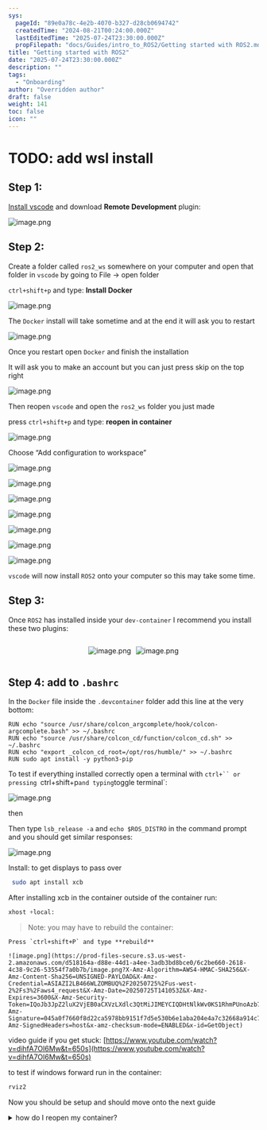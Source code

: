 ```yaml
---
sys:
  pageId: "89e0a78c-4e2b-4070-b327-d28cb0694742"
  createdTime: "2024-08-21T00:24:00.000Z"
  lastEditedTime: "2025-07-24T23:30:00.000Z"
  propFilepath: "docs/Guides/intro_to_ROS2/Getting started with ROS2.md"
title: "Getting started with ROS2"
date: "2025-07-24T23:30:00.000Z"
description: ""
tags:
  - "Onboarding"
author: "Overridden author"
draft: false
weight: 141
toc: false
icon: ""
---
```


# TODO: add wsl install

## Step 1:

[Install vscode](https://code.visualstudio.com/download) and download **Remote Development** plugin:

![image.png](https://prod-files-secure.s3.us-west-2.amazonaws.com/d518164a-d88e-44d1-a4ee-3adb3bd8bce0/efb52993-1881-4a40-b95e-6f020334f022/image.png?X-Amz-Algorithm=AWS4-HMAC-SHA256&X-Amz-Content-Sha256=UNSIGNED-PAYLOAD&X-Amz-Credential=ASIAZI2LB466SKR3TEEP%2F20250725%2Fus-west-2%2Fs3%2Faws4_request&X-Amz-Date=20250725T141046Z&X-Amz-Expires=3600&X-Amz-Security-Token=IQoJb3JpZ2luX2VjEB0aCXVzLXdlc3QtMiJHMEUCIQDn6%2FBEcE7Xu3uqGqXGkMoR2Yoi2O3FUrdb2hi2sQWdRQIgcOjlIYkNE2Ybs7LYElL3YFS6tb9fiH4canoJ31EBv%2Fkq%2FwMIRhAAGgw2Mzc0MjMxODM4MDUiDOY5PSZCfQF9D5UCwircA0Xft5vX0w8pWGheTxewUwL2LSof86rlE%2Fh4df6nY84j%2BzwkawdJSQcNkT%2BxNB1KVmkJYOcN6gxtxWC2h6ykDrSqzcrogOLevRBJpKU%2B0sTr6FzWhjTE78U9yLa4sUAMIrUI4mpUaqM%2FL77R6ise8h7KwDiKTkSLVV7ZOBF2UQyGM13ArRL3s6V6%2BjLrHU1TzEOx45L2HUn1G1m1sr4v4PqTrhWWjb7U2%2Fn30N17NmXFkrw9QoF0Zvo26bsSnX7iaFp5pYaN%2B6UeQbwfyA%2BoAW392MuEwZy9o1ID2rWPIGJpcnVDDMcGJHhRFYRRvlebffZG%2FbCRdwSsOlnolLC95AelexNto8kT54dlMKlRRUGCZKlY0YUUdjJ6GtsD5v36MmGeKnrDPr1uaIUJXWvyr36mbdZQUo2%2FlwsujHEtnh18OCie0w1SWYg%2BnfLDNz4mwd4NvuXP%2F%2BJ45WSW4itwAEDElSCngxsbnEulr8PH5YWK7d2MmWfIQxm%2F9jMQQcRlxNnXoPCXwtTfIBZv1QI3CfyYjFZTLh349jmFwJC%2Bi5yrhDxSmKplwmZPFGRXhsaVACXrVxe3wVru9cv1RhQ17SKt70l048grfzOOvBh%2FGUawHXmp575knKEiJ4zvMOiGjsQGOqUBNx0RluAdGpaOglVwUV2JSMahQrZSONrYyVJQkED1yk7Cy8WuAHVguI%2FXxxl6J9I6SoDxJIsDdktNCFdYaYXDObQCQLEwym5apLbIns%2Fg1xFVw0%2Bxm%2BCdSRFwdYajwg%2BuwwFIVA6fUSHf1J3gwsN6wGP9iijbwB2Z3IinqgOczVJ05jWoeBEpC2GoxbyHcrranZk%2ByeGAOiZf25jQ2kpbIip8R4py&X-Amz-Signature=cbb4464ddd787f5cf7ffb0f2bdb5ef26d14726f4ac0e272b29bde03b28576efe&X-Amz-SignedHeaders=host&x-amz-checksum-mode=ENABLED&x-id=GetObject)

## Step 2:

Create a folder called `ros2_ws` somewhere on your computer and open that folder in `vscode` by going to File → open folder 

`ctrl+shift+p` and type: **Install Docker**

![image.png](https://prod-files-secure.s3.us-west-2.amazonaws.com/d518164a-d88e-44d1-a4ee-3adb3bd8bce0/2269dc0e-1cd5-47ff-bceb-c04ad9b2eab0/image.png?X-Amz-Algorithm=AWS4-HMAC-SHA256&X-Amz-Content-Sha256=UNSIGNED-PAYLOAD&X-Amz-Credential=ASIAZI2LB466SKR3TEEP%2F20250725%2Fus-west-2%2Fs3%2Faws4_request&X-Amz-Date=20250725T141046Z&X-Amz-Expires=3600&X-Amz-Security-Token=IQoJb3JpZ2luX2VjEB0aCXVzLXdlc3QtMiJHMEUCIQDn6%2FBEcE7Xu3uqGqXGkMoR2Yoi2O3FUrdb2hi2sQWdRQIgcOjlIYkNE2Ybs7LYElL3YFS6tb9fiH4canoJ31EBv%2Fkq%2FwMIRhAAGgw2Mzc0MjMxODM4MDUiDOY5PSZCfQF9D5UCwircA0Xft5vX0w8pWGheTxewUwL2LSof86rlE%2Fh4df6nY84j%2BzwkawdJSQcNkT%2BxNB1KVmkJYOcN6gxtxWC2h6ykDrSqzcrogOLevRBJpKU%2B0sTr6FzWhjTE78U9yLa4sUAMIrUI4mpUaqM%2FL77R6ise8h7KwDiKTkSLVV7ZOBF2UQyGM13ArRL3s6V6%2BjLrHU1TzEOx45L2HUn1G1m1sr4v4PqTrhWWjb7U2%2Fn30N17NmXFkrw9QoF0Zvo26bsSnX7iaFp5pYaN%2B6UeQbwfyA%2BoAW392MuEwZy9o1ID2rWPIGJpcnVDDMcGJHhRFYRRvlebffZG%2FbCRdwSsOlnolLC95AelexNto8kT54dlMKlRRUGCZKlY0YUUdjJ6GtsD5v36MmGeKnrDPr1uaIUJXWvyr36mbdZQUo2%2FlwsujHEtnh18OCie0w1SWYg%2BnfLDNz4mwd4NvuXP%2F%2BJ45WSW4itwAEDElSCngxsbnEulr8PH5YWK7d2MmWfIQxm%2F9jMQQcRlxNnXoPCXwtTfIBZv1QI3CfyYjFZTLh349jmFwJC%2Bi5yrhDxSmKplwmZPFGRXhsaVACXrVxe3wVru9cv1RhQ17SKt70l048grfzOOvBh%2FGUawHXmp575knKEiJ4zvMOiGjsQGOqUBNx0RluAdGpaOglVwUV2JSMahQrZSONrYyVJQkED1yk7Cy8WuAHVguI%2FXxxl6J9I6SoDxJIsDdktNCFdYaYXDObQCQLEwym5apLbIns%2Fg1xFVw0%2Bxm%2BCdSRFwdYajwg%2BuwwFIVA6fUSHf1J3gwsN6wGP9iijbwB2Z3IinqgOczVJ05jWoeBEpC2GoxbyHcrranZk%2ByeGAOiZf25jQ2kpbIip8R4py&X-Amz-Signature=fbd2e516161ff9e90c806feb353c8c2b9b4a6fe46202b83fb42a47a0c12b2297&X-Amz-SignedHeaders=host&x-amz-checksum-mode=ENABLED&x-id=GetObject)

The `Docker` install will take sometime and at the end it will ask you to restart

![image.png](https://prod-files-secure.s3.us-west-2.amazonaws.com/d518164a-d88e-44d1-a4ee-3adb3bd8bce0/ed233f78-be33-4b1f-b89c-9c346c0e961e/image.png?X-Amz-Algorithm=AWS4-HMAC-SHA256&X-Amz-Content-Sha256=UNSIGNED-PAYLOAD&X-Amz-Credential=ASIAZI2LB466SKR3TEEP%2F20250725%2Fus-west-2%2Fs3%2Faws4_request&X-Amz-Date=20250725T141046Z&X-Amz-Expires=3600&X-Amz-Security-Token=IQoJb3JpZ2luX2VjEB0aCXVzLXdlc3QtMiJHMEUCIQDn6%2FBEcE7Xu3uqGqXGkMoR2Yoi2O3FUrdb2hi2sQWdRQIgcOjlIYkNE2Ybs7LYElL3YFS6tb9fiH4canoJ31EBv%2Fkq%2FwMIRhAAGgw2Mzc0MjMxODM4MDUiDOY5PSZCfQF9D5UCwircA0Xft5vX0w8pWGheTxewUwL2LSof86rlE%2Fh4df6nY84j%2BzwkawdJSQcNkT%2BxNB1KVmkJYOcN6gxtxWC2h6ykDrSqzcrogOLevRBJpKU%2B0sTr6FzWhjTE78U9yLa4sUAMIrUI4mpUaqM%2FL77R6ise8h7KwDiKTkSLVV7ZOBF2UQyGM13ArRL3s6V6%2BjLrHU1TzEOx45L2HUn1G1m1sr4v4PqTrhWWjb7U2%2Fn30N17NmXFkrw9QoF0Zvo26bsSnX7iaFp5pYaN%2B6UeQbwfyA%2BoAW392MuEwZy9o1ID2rWPIGJpcnVDDMcGJHhRFYRRvlebffZG%2FbCRdwSsOlnolLC95AelexNto8kT54dlMKlRRUGCZKlY0YUUdjJ6GtsD5v36MmGeKnrDPr1uaIUJXWvyr36mbdZQUo2%2FlwsujHEtnh18OCie0w1SWYg%2BnfLDNz4mwd4NvuXP%2F%2BJ45WSW4itwAEDElSCngxsbnEulr8PH5YWK7d2MmWfIQxm%2F9jMQQcRlxNnXoPCXwtTfIBZv1QI3CfyYjFZTLh349jmFwJC%2Bi5yrhDxSmKplwmZPFGRXhsaVACXrVxe3wVru9cv1RhQ17SKt70l048grfzOOvBh%2FGUawHXmp575knKEiJ4zvMOiGjsQGOqUBNx0RluAdGpaOglVwUV2JSMahQrZSONrYyVJQkED1yk7Cy8WuAHVguI%2FXxxl6J9I6SoDxJIsDdktNCFdYaYXDObQCQLEwym5apLbIns%2Fg1xFVw0%2Bxm%2BCdSRFwdYajwg%2BuwwFIVA6fUSHf1J3gwsN6wGP9iijbwB2Z3IinqgOczVJ05jWoeBEpC2GoxbyHcrranZk%2ByeGAOiZf25jQ2kpbIip8R4py&X-Amz-Signature=f9c3dc4f66c9ed2e77eb8f5d1e51b9c5e7eb5905f422013db0fcb5a6e197f918&X-Amz-SignedHeaders=host&x-amz-checksum-mode=ENABLED&x-id=GetObject)

Once you restart open `Docker` and finish the installation

It will ask you to make an account but you can just press skip on the top right

![image.png](https://prod-files-secure.s3.us-west-2.amazonaws.com/d518164a-d88e-44d1-a4ee-3adb3bd8bce0/21010ad9-1659-4fd9-9f59-9932a09b2a3d/image.png?X-Amz-Algorithm=AWS4-HMAC-SHA256&X-Amz-Content-Sha256=UNSIGNED-PAYLOAD&X-Amz-Credential=ASIAZI2LB466SKR3TEEP%2F20250725%2Fus-west-2%2Fs3%2Faws4_request&X-Amz-Date=20250725T141046Z&X-Amz-Expires=3600&X-Amz-Security-Token=IQoJb3JpZ2luX2VjEB0aCXVzLXdlc3QtMiJHMEUCIQDn6%2FBEcE7Xu3uqGqXGkMoR2Yoi2O3FUrdb2hi2sQWdRQIgcOjlIYkNE2Ybs7LYElL3YFS6tb9fiH4canoJ31EBv%2Fkq%2FwMIRhAAGgw2Mzc0MjMxODM4MDUiDOY5PSZCfQF9D5UCwircA0Xft5vX0w8pWGheTxewUwL2LSof86rlE%2Fh4df6nY84j%2BzwkawdJSQcNkT%2BxNB1KVmkJYOcN6gxtxWC2h6ykDrSqzcrogOLevRBJpKU%2B0sTr6FzWhjTE78U9yLa4sUAMIrUI4mpUaqM%2FL77R6ise8h7KwDiKTkSLVV7ZOBF2UQyGM13ArRL3s6V6%2BjLrHU1TzEOx45L2HUn1G1m1sr4v4PqTrhWWjb7U2%2Fn30N17NmXFkrw9QoF0Zvo26bsSnX7iaFp5pYaN%2B6UeQbwfyA%2BoAW392MuEwZy9o1ID2rWPIGJpcnVDDMcGJHhRFYRRvlebffZG%2FbCRdwSsOlnolLC95AelexNto8kT54dlMKlRRUGCZKlY0YUUdjJ6GtsD5v36MmGeKnrDPr1uaIUJXWvyr36mbdZQUo2%2FlwsujHEtnh18OCie0w1SWYg%2BnfLDNz4mwd4NvuXP%2F%2BJ45WSW4itwAEDElSCngxsbnEulr8PH5YWK7d2MmWfIQxm%2F9jMQQcRlxNnXoPCXwtTfIBZv1QI3CfyYjFZTLh349jmFwJC%2Bi5yrhDxSmKplwmZPFGRXhsaVACXrVxe3wVru9cv1RhQ17SKt70l048grfzOOvBh%2FGUawHXmp575knKEiJ4zvMOiGjsQGOqUBNx0RluAdGpaOglVwUV2JSMahQrZSONrYyVJQkED1yk7Cy8WuAHVguI%2FXxxl6J9I6SoDxJIsDdktNCFdYaYXDObQCQLEwym5apLbIns%2Fg1xFVw0%2Bxm%2BCdSRFwdYajwg%2BuwwFIVA6fUSHf1J3gwsN6wGP9iijbwB2Z3IinqgOczVJ05jWoeBEpC2GoxbyHcrranZk%2ByeGAOiZf25jQ2kpbIip8R4py&X-Amz-Signature=53d855513c3c3ed76defc51c3b31fd78e6092289f853610cd494249519be2956&X-Amz-SignedHeaders=host&x-amz-checksum-mode=ENABLED&x-id=GetObject)

Then reopen `vscode` and open the `ros2_ws` folder you just made

press `ctrl+shift+p` and type: **reopen in container**

![image.png](https://prod-files-secure.s3.us-west-2.amazonaws.com/d518164a-d88e-44d1-a4ee-3adb3bd8bce0/4e93b8c2-41ad-488c-8095-c74205196118/image.png?X-Amz-Algorithm=AWS4-HMAC-SHA256&X-Amz-Content-Sha256=UNSIGNED-PAYLOAD&X-Amz-Credential=ASIAZI2LB466SKR3TEEP%2F20250725%2Fus-west-2%2Fs3%2Faws4_request&X-Amz-Date=20250725T141046Z&X-Amz-Expires=3600&X-Amz-Security-Token=IQoJb3JpZ2luX2VjEB0aCXVzLXdlc3QtMiJHMEUCIQDn6%2FBEcE7Xu3uqGqXGkMoR2Yoi2O3FUrdb2hi2sQWdRQIgcOjlIYkNE2Ybs7LYElL3YFS6tb9fiH4canoJ31EBv%2Fkq%2FwMIRhAAGgw2Mzc0MjMxODM4MDUiDOY5PSZCfQF9D5UCwircA0Xft5vX0w8pWGheTxewUwL2LSof86rlE%2Fh4df6nY84j%2BzwkawdJSQcNkT%2BxNB1KVmkJYOcN6gxtxWC2h6ykDrSqzcrogOLevRBJpKU%2B0sTr6FzWhjTE78U9yLa4sUAMIrUI4mpUaqM%2FL77R6ise8h7KwDiKTkSLVV7ZOBF2UQyGM13ArRL3s6V6%2BjLrHU1TzEOx45L2HUn1G1m1sr4v4PqTrhWWjb7U2%2Fn30N17NmXFkrw9QoF0Zvo26bsSnX7iaFp5pYaN%2B6UeQbwfyA%2BoAW392MuEwZy9o1ID2rWPIGJpcnVDDMcGJHhRFYRRvlebffZG%2FbCRdwSsOlnolLC95AelexNto8kT54dlMKlRRUGCZKlY0YUUdjJ6GtsD5v36MmGeKnrDPr1uaIUJXWvyr36mbdZQUo2%2FlwsujHEtnh18OCie0w1SWYg%2BnfLDNz4mwd4NvuXP%2F%2BJ45WSW4itwAEDElSCngxsbnEulr8PH5YWK7d2MmWfIQxm%2F9jMQQcRlxNnXoPCXwtTfIBZv1QI3CfyYjFZTLh349jmFwJC%2Bi5yrhDxSmKplwmZPFGRXhsaVACXrVxe3wVru9cv1RhQ17SKt70l048grfzOOvBh%2FGUawHXmp575knKEiJ4zvMOiGjsQGOqUBNx0RluAdGpaOglVwUV2JSMahQrZSONrYyVJQkED1yk7Cy8WuAHVguI%2FXxxl6J9I6SoDxJIsDdktNCFdYaYXDObQCQLEwym5apLbIns%2Fg1xFVw0%2Bxm%2BCdSRFwdYajwg%2BuwwFIVA6fUSHf1J3gwsN6wGP9iijbwB2Z3IinqgOczVJ05jWoeBEpC2GoxbyHcrranZk%2ByeGAOiZf25jQ2kpbIip8R4py&X-Amz-Signature=f864a81abcacbc10d744964ba23aaaa97bd256dbb66af192e67a9c9d0c1bc5d7&X-Amz-SignedHeaders=host&x-amz-checksum-mode=ENABLED&x-id=GetObject)

Choose “Add configuration to workspace”

![image.png](https://prod-files-secure.s3.us-west-2.amazonaws.com/d518164a-d88e-44d1-a4ee-3adb3bd8bce0/9560b282-5060-4989-ba37-97e7b2c22476/image.png?X-Amz-Algorithm=AWS4-HMAC-SHA256&X-Amz-Content-Sha256=UNSIGNED-PAYLOAD&X-Amz-Credential=ASIAZI2LB466SKR3TEEP%2F20250725%2Fus-west-2%2Fs3%2Faws4_request&X-Amz-Date=20250725T141046Z&X-Amz-Expires=3600&X-Amz-Security-Token=IQoJb3JpZ2luX2VjEB0aCXVzLXdlc3QtMiJHMEUCIQDn6%2FBEcE7Xu3uqGqXGkMoR2Yoi2O3FUrdb2hi2sQWdRQIgcOjlIYkNE2Ybs7LYElL3YFS6tb9fiH4canoJ31EBv%2Fkq%2FwMIRhAAGgw2Mzc0MjMxODM4MDUiDOY5PSZCfQF9D5UCwircA0Xft5vX0w8pWGheTxewUwL2LSof86rlE%2Fh4df6nY84j%2BzwkawdJSQcNkT%2BxNB1KVmkJYOcN6gxtxWC2h6ykDrSqzcrogOLevRBJpKU%2B0sTr6FzWhjTE78U9yLa4sUAMIrUI4mpUaqM%2FL77R6ise8h7KwDiKTkSLVV7ZOBF2UQyGM13ArRL3s6V6%2BjLrHU1TzEOx45L2HUn1G1m1sr4v4PqTrhWWjb7U2%2Fn30N17NmXFkrw9QoF0Zvo26bsSnX7iaFp5pYaN%2B6UeQbwfyA%2BoAW392MuEwZy9o1ID2rWPIGJpcnVDDMcGJHhRFYRRvlebffZG%2FbCRdwSsOlnolLC95AelexNto8kT54dlMKlRRUGCZKlY0YUUdjJ6GtsD5v36MmGeKnrDPr1uaIUJXWvyr36mbdZQUo2%2FlwsujHEtnh18OCie0w1SWYg%2BnfLDNz4mwd4NvuXP%2F%2BJ45WSW4itwAEDElSCngxsbnEulr8PH5YWK7d2MmWfIQxm%2F9jMQQcRlxNnXoPCXwtTfIBZv1QI3CfyYjFZTLh349jmFwJC%2Bi5yrhDxSmKplwmZPFGRXhsaVACXrVxe3wVru9cv1RhQ17SKt70l048grfzOOvBh%2FGUawHXmp575knKEiJ4zvMOiGjsQGOqUBNx0RluAdGpaOglVwUV2JSMahQrZSONrYyVJQkED1yk7Cy8WuAHVguI%2FXxxl6J9I6SoDxJIsDdktNCFdYaYXDObQCQLEwym5apLbIns%2Fg1xFVw0%2Bxm%2BCdSRFwdYajwg%2BuwwFIVA6fUSHf1J3gwsN6wGP9iijbwB2Z3IinqgOczVJ05jWoeBEpC2GoxbyHcrranZk%2ByeGAOiZf25jQ2kpbIip8R4py&X-Amz-Signature=cf090771d6f2bfcacbb775c5896a331a29d1811f904370c3ebeee1042172ea98&X-Amz-SignedHeaders=host&x-amz-checksum-mode=ENABLED&x-id=GetObject)

![image.png](https://prod-files-secure.s3.us-west-2.amazonaws.com/d518164a-d88e-44d1-a4ee-3adb3bd8bce0/2ee63f81-886b-48e8-a553-dc6e5eac99e4/image.png?X-Amz-Algorithm=AWS4-HMAC-SHA256&X-Amz-Content-Sha256=UNSIGNED-PAYLOAD&X-Amz-Credential=ASIAZI2LB466SKR3TEEP%2F20250725%2Fus-west-2%2Fs3%2Faws4_request&X-Amz-Date=20250725T141046Z&X-Amz-Expires=3600&X-Amz-Security-Token=IQoJb3JpZ2luX2VjEB0aCXVzLXdlc3QtMiJHMEUCIQDn6%2FBEcE7Xu3uqGqXGkMoR2Yoi2O3FUrdb2hi2sQWdRQIgcOjlIYkNE2Ybs7LYElL3YFS6tb9fiH4canoJ31EBv%2Fkq%2FwMIRhAAGgw2Mzc0MjMxODM4MDUiDOY5PSZCfQF9D5UCwircA0Xft5vX0w8pWGheTxewUwL2LSof86rlE%2Fh4df6nY84j%2BzwkawdJSQcNkT%2BxNB1KVmkJYOcN6gxtxWC2h6ykDrSqzcrogOLevRBJpKU%2B0sTr6FzWhjTE78U9yLa4sUAMIrUI4mpUaqM%2FL77R6ise8h7KwDiKTkSLVV7ZOBF2UQyGM13ArRL3s6V6%2BjLrHU1TzEOx45L2HUn1G1m1sr4v4PqTrhWWjb7U2%2Fn30N17NmXFkrw9QoF0Zvo26bsSnX7iaFp5pYaN%2B6UeQbwfyA%2BoAW392MuEwZy9o1ID2rWPIGJpcnVDDMcGJHhRFYRRvlebffZG%2FbCRdwSsOlnolLC95AelexNto8kT54dlMKlRRUGCZKlY0YUUdjJ6GtsD5v36MmGeKnrDPr1uaIUJXWvyr36mbdZQUo2%2FlwsujHEtnh18OCie0w1SWYg%2BnfLDNz4mwd4NvuXP%2F%2BJ45WSW4itwAEDElSCngxsbnEulr8PH5YWK7d2MmWfIQxm%2F9jMQQcRlxNnXoPCXwtTfIBZv1QI3CfyYjFZTLh349jmFwJC%2Bi5yrhDxSmKplwmZPFGRXhsaVACXrVxe3wVru9cv1RhQ17SKt70l048grfzOOvBh%2FGUawHXmp575knKEiJ4zvMOiGjsQGOqUBNx0RluAdGpaOglVwUV2JSMahQrZSONrYyVJQkED1yk7Cy8WuAHVguI%2FXxxl6J9I6SoDxJIsDdktNCFdYaYXDObQCQLEwym5apLbIns%2Fg1xFVw0%2Bxm%2BCdSRFwdYajwg%2BuwwFIVA6fUSHf1J3gwsN6wGP9iijbwB2Z3IinqgOczVJ05jWoeBEpC2GoxbyHcrranZk%2ByeGAOiZf25jQ2kpbIip8R4py&X-Amz-Signature=7f6a44a9daf29c01598ea9a1d21aafe1b6de4f17c60613e8c2f9c2bc107c803c&X-Amz-SignedHeaders=host&x-amz-checksum-mode=ENABLED&x-id=GetObject)

![image.png](https://prod-files-secure.s3.us-west-2.amazonaws.com/d518164a-d88e-44d1-a4ee-3adb3bd8bce0/e0fd626c-c8b6-4b2c-95d1-fa4c26514504/image.png?X-Amz-Algorithm=AWS4-HMAC-SHA256&X-Amz-Content-Sha256=UNSIGNED-PAYLOAD&X-Amz-Credential=ASIAZI2LB466SKR3TEEP%2F20250725%2Fus-west-2%2Fs3%2Faws4_request&X-Amz-Date=20250725T141046Z&X-Amz-Expires=3600&X-Amz-Security-Token=IQoJb3JpZ2luX2VjEB0aCXVzLXdlc3QtMiJHMEUCIQDn6%2FBEcE7Xu3uqGqXGkMoR2Yoi2O3FUrdb2hi2sQWdRQIgcOjlIYkNE2Ybs7LYElL3YFS6tb9fiH4canoJ31EBv%2Fkq%2FwMIRhAAGgw2Mzc0MjMxODM4MDUiDOY5PSZCfQF9D5UCwircA0Xft5vX0w8pWGheTxewUwL2LSof86rlE%2Fh4df6nY84j%2BzwkawdJSQcNkT%2BxNB1KVmkJYOcN6gxtxWC2h6ykDrSqzcrogOLevRBJpKU%2B0sTr6FzWhjTE78U9yLa4sUAMIrUI4mpUaqM%2FL77R6ise8h7KwDiKTkSLVV7ZOBF2UQyGM13ArRL3s6V6%2BjLrHU1TzEOx45L2HUn1G1m1sr4v4PqTrhWWjb7U2%2Fn30N17NmXFkrw9QoF0Zvo26bsSnX7iaFp5pYaN%2B6UeQbwfyA%2BoAW392MuEwZy9o1ID2rWPIGJpcnVDDMcGJHhRFYRRvlebffZG%2FbCRdwSsOlnolLC95AelexNto8kT54dlMKlRRUGCZKlY0YUUdjJ6GtsD5v36MmGeKnrDPr1uaIUJXWvyr36mbdZQUo2%2FlwsujHEtnh18OCie0w1SWYg%2BnfLDNz4mwd4NvuXP%2F%2BJ45WSW4itwAEDElSCngxsbnEulr8PH5YWK7d2MmWfIQxm%2F9jMQQcRlxNnXoPCXwtTfIBZv1QI3CfyYjFZTLh349jmFwJC%2Bi5yrhDxSmKplwmZPFGRXhsaVACXrVxe3wVru9cv1RhQ17SKt70l048grfzOOvBh%2FGUawHXmp575knKEiJ4zvMOiGjsQGOqUBNx0RluAdGpaOglVwUV2JSMahQrZSONrYyVJQkED1yk7Cy8WuAHVguI%2FXxxl6J9I6SoDxJIsDdktNCFdYaYXDObQCQLEwym5apLbIns%2Fg1xFVw0%2Bxm%2BCdSRFwdYajwg%2BuwwFIVA6fUSHf1J3gwsN6wGP9iijbwB2Z3IinqgOczVJ05jWoeBEpC2GoxbyHcrranZk%2ByeGAOiZf25jQ2kpbIip8R4py&X-Amz-Signature=61c47c60de3f3a7ab713ab1d6e274ec624f705756e6f2fd76ebc6516f1d0a3b5&X-Amz-SignedHeaders=host&x-amz-checksum-mode=ENABLED&x-id=GetObject)

![image.png](https://prod-files-secure.s3.us-west-2.amazonaws.com/d518164a-d88e-44d1-a4ee-3adb3bd8bce0/a2e13f50-d2ab-4719-a4c2-7ced634bfc9d/image.png?X-Amz-Algorithm=AWS4-HMAC-SHA256&X-Amz-Content-Sha256=UNSIGNED-PAYLOAD&X-Amz-Credential=ASIAZI2LB466SKR3TEEP%2F20250725%2Fus-west-2%2Fs3%2Faws4_request&X-Amz-Date=20250725T141046Z&X-Amz-Expires=3600&X-Amz-Security-Token=IQoJb3JpZ2luX2VjEB0aCXVzLXdlc3QtMiJHMEUCIQDn6%2FBEcE7Xu3uqGqXGkMoR2Yoi2O3FUrdb2hi2sQWdRQIgcOjlIYkNE2Ybs7LYElL3YFS6tb9fiH4canoJ31EBv%2Fkq%2FwMIRhAAGgw2Mzc0MjMxODM4MDUiDOY5PSZCfQF9D5UCwircA0Xft5vX0w8pWGheTxewUwL2LSof86rlE%2Fh4df6nY84j%2BzwkawdJSQcNkT%2BxNB1KVmkJYOcN6gxtxWC2h6ykDrSqzcrogOLevRBJpKU%2B0sTr6FzWhjTE78U9yLa4sUAMIrUI4mpUaqM%2FL77R6ise8h7KwDiKTkSLVV7ZOBF2UQyGM13ArRL3s6V6%2BjLrHU1TzEOx45L2HUn1G1m1sr4v4PqTrhWWjb7U2%2Fn30N17NmXFkrw9QoF0Zvo26bsSnX7iaFp5pYaN%2B6UeQbwfyA%2BoAW392MuEwZy9o1ID2rWPIGJpcnVDDMcGJHhRFYRRvlebffZG%2FbCRdwSsOlnolLC95AelexNto8kT54dlMKlRRUGCZKlY0YUUdjJ6GtsD5v36MmGeKnrDPr1uaIUJXWvyr36mbdZQUo2%2FlwsujHEtnh18OCie0w1SWYg%2BnfLDNz4mwd4NvuXP%2F%2BJ45WSW4itwAEDElSCngxsbnEulr8PH5YWK7d2MmWfIQxm%2F9jMQQcRlxNnXoPCXwtTfIBZv1QI3CfyYjFZTLh349jmFwJC%2Bi5yrhDxSmKplwmZPFGRXhsaVACXrVxe3wVru9cv1RhQ17SKt70l048grfzOOvBh%2FGUawHXmp575knKEiJ4zvMOiGjsQGOqUBNx0RluAdGpaOglVwUV2JSMahQrZSONrYyVJQkED1yk7Cy8WuAHVguI%2FXxxl6J9I6SoDxJIsDdktNCFdYaYXDObQCQLEwym5apLbIns%2Fg1xFVw0%2Bxm%2BCdSRFwdYajwg%2BuwwFIVA6fUSHf1J3gwsN6wGP9iijbwB2Z3IinqgOczVJ05jWoeBEpC2GoxbyHcrranZk%2ByeGAOiZf25jQ2kpbIip8R4py&X-Amz-Signature=a84419afcdf291d9b6c13b4195c70646f8281b309fda802c92f4368dbb691570&X-Amz-SignedHeaders=host&x-amz-checksum-mode=ENABLED&x-id=GetObject)

![image.png](https://prod-files-secure.s3.us-west-2.amazonaws.com/d518164a-d88e-44d1-a4ee-3adb3bd8bce0/6cc478ad-aaba-4bf7-9fcc-403277ab896c/image.png?X-Amz-Algorithm=AWS4-HMAC-SHA256&X-Amz-Content-Sha256=UNSIGNED-PAYLOAD&X-Amz-Credential=ASIAZI2LB466SKR3TEEP%2F20250725%2Fus-west-2%2Fs3%2Faws4_request&X-Amz-Date=20250725T141046Z&X-Amz-Expires=3600&X-Amz-Security-Token=IQoJb3JpZ2luX2VjEB0aCXVzLXdlc3QtMiJHMEUCIQDn6%2FBEcE7Xu3uqGqXGkMoR2Yoi2O3FUrdb2hi2sQWdRQIgcOjlIYkNE2Ybs7LYElL3YFS6tb9fiH4canoJ31EBv%2Fkq%2FwMIRhAAGgw2Mzc0MjMxODM4MDUiDOY5PSZCfQF9D5UCwircA0Xft5vX0w8pWGheTxewUwL2LSof86rlE%2Fh4df6nY84j%2BzwkawdJSQcNkT%2BxNB1KVmkJYOcN6gxtxWC2h6ykDrSqzcrogOLevRBJpKU%2B0sTr6FzWhjTE78U9yLa4sUAMIrUI4mpUaqM%2FL77R6ise8h7KwDiKTkSLVV7ZOBF2UQyGM13ArRL3s6V6%2BjLrHU1TzEOx45L2HUn1G1m1sr4v4PqTrhWWjb7U2%2Fn30N17NmXFkrw9QoF0Zvo26bsSnX7iaFp5pYaN%2B6UeQbwfyA%2BoAW392MuEwZy9o1ID2rWPIGJpcnVDDMcGJHhRFYRRvlebffZG%2FbCRdwSsOlnolLC95AelexNto8kT54dlMKlRRUGCZKlY0YUUdjJ6GtsD5v36MmGeKnrDPr1uaIUJXWvyr36mbdZQUo2%2FlwsujHEtnh18OCie0w1SWYg%2BnfLDNz4mwd4NvuXP%2F%2BJ45WSW4itwAEDElSCngxsbnEulr8PH5YWK7d2MmWfIQxm%2F9jMQQcRlxNnXoPCXwtTfIBZv1QI3CfyYjFZTLh349jmFwJC%2Bi5yrhDxSmKplwmZPFGRXhsaVACXrVxe3wVru9cv1RhQ17SKt70l048grfzOOvBh%2FGUawHXmp575knKEiJ4zvMOiGjsQGOqUBNx0RluAdGpaOglVwUV2JSMahQrZSONrYyVJQkED1yk7Cy8WuAHVguI%2FXxxl6J9I6SoDxJIsDdktNCFdYaYXDObQCQLEwym5apLbIns%2Fg1xFVw0%2Bxm%2BCdSRFwdYajwg%2BuwwFIVA6fUSHf1J3gwsN6wGP9iijbwB2Z3IinqgOczVJ05jWoeBEpC2GoxbyHcrranZk%2ByeGAOiZf25jQ2kpbIip8R4py&X-Amz-Signature=5ee2a96134f66a3d139e6ea7ed172dd07d9b0d84095895c994fdd1fe06edba53&X-Amz-SignedHeaders=host&x-amz-checksum-mode=ENABLED&x-id=GetObject)

![image.png](https://prod-files-secure.s3.us-west-2.amazonaws.com/d518164a-d88e-44d1-a4ee-3adb3bd8bce0/53255b28-f75e-430f-b9e3-c0ac8577e42b/image.png?X-Amz-Algorithm=AWS4-HMAC-SHA256&X-Amz-Content-Sha256=UNSIGNED-PAYLOAD&X-Amz-Credential=ASIAZI2LB466SKR3TEEP%2F20250725%2Fus-west-2%2Fs3%2Faws4_request&X-Amz-Date=20250725T141046Z&X-Amz-Expires=3600&X-Amz-Security-Token=IQoJb3JpZ2luX2VjEB0aCXVzLXdlc3QtMiJHMEUCIQDn6%2FBEcE7Xu3uqGqXGkMoR2Yoi2O3FUrdb2hi2sQWdRQIgcOjlIYkNE2Ybs7LYElL3YFS6tb9fiH4canoJ31EBv%2Fkq%2FwMIRhAAGgw2Mzc0MjMxODM4MDUiDOY5PSZCfQF9D5UCwircA0Xft5vX0w8pWGheTxewUwL2LSof86rlE%2Fh4df6nY84j%2BzwkawdJSQcNkT%2BxNB1KVmkJYOcN6gxtxWC2h6ykDrSqzcrogOLevRBJpKU%2B0sTr6FzWhjTE78U9yLa4sUAMIrUI4mpUaqM%2FL77R6ise8h7KwDiKTkSLVV7ZOBF2UQyGM13ArRL3s6V6%2BjLrHU1TzEOx45L2HUn1G1m1sr4v4PqTrhWWjb7U2%2Fn30N17NmXFkrw9QoF0Zvo26bsSnX7iaFp5pYaN%2B6UeQbwfyA%2BoAW392MuEwZy9o1ID2rWPIGJpcnVDDMcGJHhRFYRRvlebffZG%2FbCRdwSsOlnolLC95AelexNto8kT54dlMKlRRUGCZKlY0YUUdjJ6GtsD5v36MmGeKnrDPr1uaIUJXWvyr36mbdZQUo2%2FlwsujHEtnh18OCie0w1SWYg%2BnfLDNz4mwd4NvuXP%2F%2BJ45WSW4itwAEDElSCngxsbnEulr8PH5YWK7d2MmWfIQxm%2F9jMQQcRlxNnXoPCXwtTfIBZv1QI3CfyYjFZTLh349jmFwJC%2Bi5yrhDxSmKplwmZPFGRXhsaVACXrVxe3wVru9cv1RhQ17SKt70l048grfzOOvBh%2FGUawHXmp575knKEiJ4zvMOiGjsQGOqUBNx0RluAdGpaOglVwUV2JSMahQrZSONrYyVJQkED1yk7Cy8WuAHVguI%2FXxxl6J9I6SoDxJIsDdktNCFdYaYXDObQCQLEwym5apLbIns%2Fg1xFVw0%2Bxm%2BCdSRFwdYajwg%2BuwwFIVA6fUSHf1J3gwsN6wGP9iijbwB2Z3IinqgOczVJ05jWoeBEpC2GoxbyHcrranZk%2ByeGAOiZf25jQ2kpbIip8R4py&X-Amz-Signature=b38c842fa1270220bd31d367a22419a9bb036d9e54591eeecbc7a4cb1583a9f1&X-Amz-SignedHeaders=host&x-amz-checksum-mode=ENABLED&x-id=GetObject)

![image.png](https://prod-files-secure.s3.us-west-2.amazonaws.com/d518164a-d88e-44d1-a4ee-3adb3bd8bce0/7c562767-5af9-4ffb-97d1-327bcdf4ee00/image.png?X-Amz-Algorithm=AWS4-HMAC-SHA256&X-Amz-Content-Sha256=UNSIGNED-PAYLOAD&X-Amz-Credential=ASIAZI2LB466SKR3TEEP%2F20250725%2Fus-west-2%2Fs3%2Faws4_request&X-Amz-Date=20250725T141046Z&X-Amz-Expires=3600&X-Amz-Security-Token=IQoJb3JpZ2luX2VjEB0aCXVzLXdlc3QtMiJHMEUCIQDn6%2FBEcE7Xu3uqGqXGkMoR2Yoi2O3FUrdb2hi2sQWdRQIgcOjlIYkNE2Ybs7LYElL3YFS6tb9fiH4canoJ31EBv%2Fkq%2FwMIRhAAGgw2Mzc0MjMxODM4MDUiDOY5PSZCfQF9D5UCwircA0Xft5vX0w8pWGheTxewUwL2LSof86rlE%2Fh4df6nY84j%2BzwkawdJSQcNkT%2BxNB1KVmkJYOcN6gxtxWC2h6ykDrSqzcrogOLevRBJpKU%2B0sTr6FzWhjTE78U9yLa4sUAMIrUI4mpUaqM%2FL77R6ise8h7KwDiKTkSLVV7ZOBF2UQyGM13ArRL3s6V6%2BjLrHU1TzEOx45L2HUn1G1m1sr4v4PqTrhWWjb7U2%2Fn30N17NmXFkrw9QoF0Zvo26bsSnX7iaFp5pYaN%2B6UeQbwfyA%2BoAW392MuEwZy9o1ID2rWPIGJpcnVDDMcGJHhRFYRRvlebffZG%2FbCRdwSsOlnolLC95AelexNto8kT54dlMKlRRUGCZKlY0YUUdjJ6GtsD5v36MmGeKnrDPr1uaIUJXWvyr36mbdZQUo2%2FlwsujHEtnh18OCie0w1SWYg%2BnfLDNz4mwd4NvuXP%2F%2BJ45WSW4itwAEDElSCngxsbnEulr8PH5YWK7d2MmWfIQxm%2F9jMQQcRlxNnXoPCXwtTfIBZv1QI3CfyYjFZTLh349jmFwJC%2Bi5yrhDxSmKplwmZPFGRXhsaVACXrVxe3wVru9cv1RhQ17SKt70l048grfzOOvBh%2FGUawHXmp575knKEiJ4zvMOiGjsQGOqUBNx0RluAdGpaOglVwUV2JSMahQrZSONrYyVJQkED1yk7Cy8WuAHVguI%2FXxxl6J9I6SoDxJIsDdktNCFdYaYXDObQCQLEwym5apLbIns%2Fg1xFVw0%2Bxm%2BCdSRFwdYajwg%2BuwwFIVA6fUSHf1J3gwsN6wGP9iijbwB2Z3IinqgOczVJ05jWoeBEpC2GoxbyHcrranZk%2ByeGAOiZf25jQ2kpbIip8R4py&X-Amz-Signature=ee38e8905c693db3aa42d40c27bef9c4eb01cb214a0123b5111d9643f69ab321&X-Amz-SignedHeaders=host&x-amz-checksum-mode=ENABLED&x-id=GetObject)

`vscode` will now install `ROS2` onto your computer so this may take some time.

## Step 3:

Once `ROS2` has installed inside your `dev-container` I recommend you install these two plugins:

<div style="display: flex;flex-direction: row; column-gap:10px; max-width: 630px;justify-content: center;">
<div>

![image.png](https://prod-files-secure.s3.us-west-2.amazonaws.com/d518164a-d88e-44d1-a4ee-3adb3bd8bce0/3fc3d550-5a54-4ba1-ba6b-faa01cdb7369/image.png?X-Amz-Algorithm=AWS4-HMAC-SHA256&X-Amz-Content-Sha256=UNSIGNED-PAYLOAD&X-Amz-Credential=ASIAZI2LB4667OH6TEPU%2F20250725%2Fus-west-2%2Fs3%2Faws4_request&X-Amz-Date=20250725T141049Z&X-Amz-Expires=3600&X-Amz-Security-Token=IQoJb3JpZ2luX2VjEB0aCXVzLXdlc3QtMiJIMEYCIQCz5E4u1jKA5ekzp4%2FihPArEL4dTfPsu920SBI%2BrFl2mgIhAI0SBSUBiTAUDzfSIktTAxIGwR29c14qzNWqaVFA%2FeqrKv8DCEYQABoMNjM3NDIzMTgzODA1IgzAPfNRrzMA39beFRsq3AMi1gkOJRdWKYYsbbAzHmfR6Aq4%2FCNpo4iRIwuCDXYrEL1Rd%2F2KaDUJ1YuE%2BhJbp7wvZJ0R0Xq40dVX423F3Z5IeD0WiaYyMiIsm3hgJs5wPny8FdmHeGhpRXqBHwkopt7afJs3sb6cCzVO97fa8DzX0DRmuLRAM%2Fa2PPq4afTGNQQjsD4f1Nz8IGJ28TSOKAwRHOGYVoMEdDiUU0VAcxFbq3ErBNwF1ZiWWa2Wt3vdMIhJttNN4tKwDhC%2FSLDcQ8ZmYnz6uiUoRDeTf0FXM5%2BROOx9MddwoXAH1RpgEESAqP%2BrSls0Vh0ptre2U9z8SBHCN5c7SNPMZNLd0s%2B%2Fw9DthLEQDOZaN%2FguthXaRhrDgXyGEd7BGVJUX6f1p%2FrNMneos8tjIwcyPiMkhOnC0X25gP7Krf3rEhKyYUGHqOyBEMOVfktXFKqx9vI0LgvaG94AlGEtlmS8%2BsgKrOd91qU9mQm1pU%2Fb%2BvqtzcbxAOlGMxQ2Metjcmr4LDMh2t%2Fmaq7CjANcY4gcpjPwHIVaZ8Rq%2FFV2LJ7QeMDqU0bvpRuZG1%2FkX7mNE%2BskhKJ5WrhcpbCi1uD7S%2Bf6rQuUuaOT9Ynn%2F4v3U20WfYAn7WTqSrnnjupX0NpLOlPbhsT%2BMTCsho7EBjqkAd3fCFnIthi%2FCM3g9A6LZ%2FcGMbQLsc%2F4z2AT6pOgtV9KgvT6Z7Besb6idHOnVIl9cRXFiPifsKDuJRhtwUMKtvJgyw0AAW4TeJKDiTK5jg5rmsyPkDh2goavBekCWmamVp8526STahAh8kxxDSYxSrESJajqaODE5pMpMduj0T0sDTZJCVUnUMRI%2F1iyS0EAvKT0%2B1OAHzgFWQxfCiU0HQwqIDwB&X-Amz-Signature=eddd7c7ecfbe984ab826532031b62d4be7d57ed2ffce063abbca1890b8e89de4&X-Amz-SignedHeaders=host&x-amz-checksum-mode=ENABLED&x-id=GetObject)

</div>
<div>

![image.png](https://prod-files-secure.s3.us-west-2.amazonaws.com/d518164a-d88e-44d1-a4ee-3adb3bd8bce0/d994cc66-13c2-4093-a5a3-f84cf4601a82/image.png?X-Amz-Algorithm=AWS4-HMAC-SHA256&X-Amz-Content-Sha256=UNSIGNED-PAYLOAD&X-Amz-Credential=ASIAZI2LB46625NMCUH4%2F20250725%2Fus-west-2%2Fs3%2Faws4_request&X-Amz-Date=20250725T141053Z&X-Amz-Expires=3600&X-Amz-Security-Token=IQoJb3JpZ2luX2VjEB0aCXVzLXdlc3QtMiJHMEUCIQD42xfXCb4y%2FfDDMWK1aqYnmS2PoYEvUnMFxHwLpfEdpAIgVSvY%2FdLNXHjjz7gFgKNITXdbgCKAeP6VRXVxlJQDAPQq%2FwMIRhAAGgw2Mzc0MjMxODM4MDUiDByFujqttif%2FEqXtGCrcA%2FIl3TgdqvMPoHhu9rq%2B14PLkSqPRdrKllbruNdT5sJbkrGcmi237jiDt7LnkPdQt4MWjWJZdDf59o%2Fz1mSLpYYc5RMaIyM5stQoMAxdfgbPf1teUtinuqOL4VfuAvWl9KeQpcvdQQXorK6C9myMh92d00Qfu9j5%2FUamrN%2BG%2BahOzUIu5UcOe2ao2G9niYXwjPEy4vUvhKf9P2UEhKhG5BPp98UwMsCbNjAUgy%2BXMFWCnYlrlqxgNfS9q4X%2BvtoP%2FqqvYhjx0kWE84LdESUZ4wk4lfyJNx2DUZjLPN655yMomt2HvLbskiXo1VDPmfaiSOvShsUHP3nKY7vukWlyCq%2FDt07Mli793En0lVPN8Jvr98q4D0BwSOoitsQP388Hx3QAMI46TxJ%2B73HcM0%2FOFdrfv80wk%2B3cpW1hEloBhE6q11wSmkEHnibZQBR0pCZQoq9fjmqIwGyiVDQsxWoXXv1Tha9rR9zcaHiemwI1LgtxLMNJNfVDPI%2F6oNFivIAQ4iRl2JGgulKfvSoY3GA6iaXaUIiJw770ChzP9lARTlDfTVTkZEAEwn6QNq2%2BAqtiekQnU851Pnhh6f4Bp1yNSE3TR8NmdOqTFAXui7hmTDnhXSku0%2Fa3qAZoN2gLMOqFjsQGOqUBRee0Q5r8zupgfK646Rbs%2F9RU06l6scFJj%2F1L8QooGU%2FUiURvS7GWonMoT5oqSWEQz%2BvFC2GvMaOIXcnjLWvZqZw8vGaECl5XlISRu6Lb7nteYS2aQdaD6iMd4kT4NWMImkhQocki%2ByZog238TdvR2IPmQA4%2FaRaskv0X39zqWCy4XYyg80EBjxSJumBTo6rDhCVJn2pZ8gylPHvLcw8qkH5MNsap&X-Amz-Signature=92ff0207e29018591ca7e3a04fdb3cb146fef5a3cdd58b33c9da0adbf803610f&X-Amz-SignedHeaders=host&x-amz-checksum-mode=ENABLED&x-id=GetObject)

</div>
</div>

## Step 4: add to `.bashrc`

In the `Docker` file inside the `.devcontainer` folder add this line at the very bottom: 

```docker
RUN echo "source /usr/share/colcon_argcomplete/hook/colcon-argcomplete.bash" >> ~/.bashrc
RUN echo "source /usr/share/colcon_cd/function/colcon_cd.sh" >> ~/.bashrc
RUN echo "export _colcon_cd_root=/opt/ros/humble/" >> ~/.bashrc
RUN sudo apt install -y python3-pip 
```

To test if everything installed correctly open a terminal with `ctrl+`` or pressing `ctrl+shift+p` and typing `toggle terminal`:

![image.png](https://prod-files-secure.s3.us-west-2.amazonaws.com/d518164a-d88e-44d1-a4ee-3adb3bd8bce0/6a4943d8-b04e-4c02-9a58-775f3384d1a5/image.png?X-Amz-Algorithm=AWS4-HMAC-SHA256&X-Amz-Content-Sha256=UNSIGNED-PAYLOAD&X-Amz-Credential=ASIAZI2LB466SKR3TEEP%2F20250725%2Fus-west-2%2Fs3%2Faws4_request&X-Amz-Date=20250725T141046Z&X-Amz-Expires=3600&X-Amz-Security-Token=IQoJb3JpZ2luX2VjEB0aCXVzLXdlc3QtMiJHMEUCIQDn6%2FBEcE7Xu3uqGqXGkMoR2Yoi2O3FUrdb2hi2sQWdRQIgcOjlIYkNE2Ybs7LYElL3YFS6tb9fiH4canoJ31EBv%2Fkq%2FwMIRhAAGgw2Mzc0MjMxODM4MDUiDOY5PSZCfQF9D5UCwircA0Xft5vX0w8pWGheTxewUwL2LSof86rlE%2Fh4df6nY84j%2BzwkawdJSQcNkT%2BxNB1KVmkJYOcN6gxtxWC2h6ykDrSqzcrogOLevRBJpKU%2B0sTr6FzWhjTE78U9yLa4sUAMIrUI4mpUaqM%2FL77R6ise8h7KwDiKTkSLVV7ZOBF2UQyGM13ArRL3s6V6%2BjLrHU1TzEOx45L2HUn1G1m1sr4v4PqTrhWWjb7U2%2Fn30N17NmXFkrw9QoF0Zvo26bsSnX7iaFp5pYaN%2B6UeQbwfyA%2BoAW392MuEwZy9o1ID2rWPIGJpcnVDDMcGJHhRFYRRvlebffZG%2FbCRdwSsOlnolLC95AelexNto8kT54dlMKlRRUGCZKlY0YUUdjJ6GtsD5v36MmGeKnrDPr1uaIUJXWvyr36mbdZQUo2%2FlwsujHEtnh18OCie0w1SWYg%2BnfLDNz4mwd4NvuXP%2F%2BJ45WSW4itwAEDElSCngxsbnEulr8PH5YWK7d2MmWfIQxm%2F9jMQQcRlxNnXoPCXwtTfIBZv1QI3CfyYjFZTLh349jmFwJC%2Bi5yrhDxSmKplwmZPFGRXhsaVACXrVxe3wVru9cv1RhQ17SKt70l048grfzOOvBh%2FGUawHXmp575knKEiJ4zvMOiGjsQGOqUBNx0RluAdGpaOglVwUV2JSMahQrZSONrYyVJQkED1yk7Cy8WuAHVguI%2FXxxl6J9I6SoDxJIsDdktNCFdYaYXDObQCQLEwym5apLbIns%2Fg1xFVw0%2Bxm%2BCdSRFwdYajwg%2BuwwFIVA6fUSHf1J3gwsN6wGP9iijbwB2Z3IinqgOczVJ05jWoeBEpC2GoxbyHcrranZk%2ByeGAOiZf25jQ2kpbIip8R4py&X-Amz-Signature=106229f35db8715da3349e0b892ca74706949d30b1b10fe58e18022b0319312e&X-Amz-SignedHeaders=host&x-amz-checksum-mode=ENABLED&x-id=GetObject)

then 

Then type `lsb_release -a` and `echo $ROS_DISTRO` in the command prompt and you should get similar responses:

![image.png](https://prod-files-secure.s3.us-west-2.amazonaws.com/d518164a-d88e-44d1-a4ee-3adb3bd8bce0/3e635dec-a805-4e85-8b9e-d000e5b71a4e/image.png?X-Amz-Algorithm=AWS4-HMAC-SHA256&X-Amz-Content-Sha256=UNSIGNED-PAYLOAD&X-Amz-Credential=ASIAZI2LB466SKR3TEEP%2F20250725%2Fus-west-2%2Fs3%2Faws4_request&X-Amz-Date=20250725T141046Z&X-Amz-Expires=3600&X-Amz-Security-Token=IQoJb3JpZ2luX2VjEB0aCXVzLXdlc3QtMiJHMEUCIQDn6%2FBEcE7Xu3uqGqXGkMoR2Yoi2O3FUrdb2hi2sQWdRQIgcOjlIYkNE2Ybs7LYElL3YFS6tb9fiH4canoJ31EBv%2Fkq%2FwMIRhAAGgw2Mzc0MjMxODM4MDUiDOY5PSZCfQF9D5UCwircA0Xft5vX0w8pWGheTxewUwL2LSof86rlE%2Fh4df6nY84j%2BzwkawdJSQcNkT%2BxNB1KVmkJYOcN6gxtxWC2h6ykDrSqzcrogOLevRBJpKU%2B0sTr6FzWhjTE78U9yLa4sUAMIrUI4mpUaqM%2FL77R6ise8h7KwDiKTkSLVV7ZOBF2UQyGM13ArRL3s6V6%2BjLrHU1TzEOx45L2HUn1G1m1sr4v4PqTrhWWjb7U2%2Fn30N17NmXFkrw9QoF0Zvo26bsSnX7iaFp5pYaN%2B6UeQbwfyA%2BoAW392MuEwZy9o1ID2rWPIGJpcnVDDMcGJHhRFYRRvlebffZG%2FbCRdwSsOlnolLC95AelexNto8kT54dlMKlRRUGCZKlY0YUUdjJ6GtsD5v36MmGeKnrDPr1uaIUJXWvyr36mbdZQUo2%2FlwsujHEtnh18OCie0w1SWYg%2BnfLDNz4mwd4NvuXP%2F%2BJ45WSW4itwAEDElSCngxsbnEulr8PH5YWK7d2MmWfIQxm%2F9jMQQcRlxNnXoPCXwtTfIBZv1QI3CfyYjFZTLh349jmFwJC%2Bi5yrhDxSmKplwmZPFGRXhsaVACXrVxe3wVru9cv1RhQ17SKt70l048grfzOOvBh%2FGUawHXmp575knKEiJ4zvMOiGjsQGOqUBNx0RluAdGpaOglVwUV2JSMahQrZSONrYyVJQkED1yk7Cy8WuAHVguI%2FXxxl6J9I6SoDxJIsDdktNCFdYaYXDObQCQLEwym5apLbIns%2Fg1xFVw0%2Bxm%2BCdSRFwdYajwg%2BuwwFIVA6fUSHf1J3gwsN6wGP9iijbwB2Z3IinqgOczVJ05jWoeBEpC2GoxbyHcrranZk%2ByeGAOiZf25jQ2kpbIip8R4py&X-Amz-Signature=10357b6b36ec6c1f11c09421c67f89ae8a1cb95e59418bb1a09372a63ee30158&X-Amz-SignedHeaders=host&x-amz-checksum-mode=ENABLED&x-id=GetObject)

Install:  to get displays to pass over

```bash
 sudo apt install xcb
```

After installing xcb in the container outside of the container run:

```python
xhost +local:
```

> Note: you may have to rebuild the container:

	Press `ctrl+shift+P` and type **rebuild**

	![image.png](https://prod-files-secure.s3.us-west-2.amazonaws.com/d518164a-d88e-44d1-a4ee-3adb3bd8bce0/6c2be660-2618-4c38-9c26-53554f7a0b7b/image.png?X-Amz-Algorithm=AWS4-HMAC-SHA256&X-Amz-Content-Sha256=UNSIGNED-PAYLOAD&X-Amz-Credential=ASIAZI2LB466WLZOMBUQ%2F20250725%2Fus-west-2%2Fs3%2Faws4_request&X-Amz-Date=20250725T141053Z&X-Amz-Expires=3600&X-Amz-Security-Token=IQoJb3JpZ2luX2VjEB0aCXVzLXdlc3QtMiJIMEYCIQDHtNlkWv0KS1RhmPUnoAzb7ObtSnA5Sx8n9wyNBTdKwgIhAPGpCKWm6Vl7TnPymjjhU9%2Fqx6v%2BhJJQV4cf5C9ZIAWmKv8DCEYQABoMNjM3NDIzMTgzODA1Igw6YjI1FDnEOkGOCWsq3ANusy0ZlzmVzSzXqHki28jFvqn7ZXJEK%2B0FpY1cmzE3M%2F%2FGg1DCTJ9tPOAbU5iK9tlEy%2B7olkvaSDWRluuDAaBLT4qTTID0S9zY1%2Bk%2FDrkkcW74fPIlaKWYZx1G932R9WTl5Ai96uD3K4kkCYh3Md575E3djxHFnro127Ww03l%2BZGCnTs5tHxyknJQUnSCB8AM1EuEsDYipZ24tDkM3k4CghQ4kQW2nEB6VWWMbsG6pO12aT4aZbmATXV9RLrrQffkAVe3EOwwtX4r4MmdWIfDLrq4MLxu%2Fp%2BFZ1LpKwO9%2BKzpceHsZlY0iVsVcR6o9ym3xO7dEPHp47YzTcDgM7T6xOg4s5s5AhA7%2F2ROvWqmTrm4BSediJfNZAifdjw43vWjw0kuvU8B%2FM9cXzpQTf8nJ8GSnR1zesnyEwds1VLhetv8Foi8P7JcYOLlC1WI4EcJuEa7fNN%2BPM%2Fv4%2FFWVfySf8zGAHCgszBW7TfbhWhKWtipsVEmohuj8wpdo6psu4POFzw1EA5tpEgJoBivjR%2BKf26U0JlA%2Bbx8QncTGcORhgZFZKMZa7uToSA6Rsy7g1apSA4zGc7VLqr6fMs5i6Of2ENvYVBBeQSL1TkdcasI9bFzrIMVUmZPBxvPGGTDpho7EBjqkAV%2FZzeqknCYP7QNzRC0Za3XfMtrDFVKRcmOTYbfVhAAF6JGNIpl6OIvOYaKKFTXJJGgri%2BaPrA9t%2FgjbblabGENeHZ1DxlKFuyRPnrZzKFNFcpaegy0HF6WldN27GPQ4NJCRtTXAHuXeNkTHqSxBHSgYgx7YU%2FrTn%2FY8GMyzl0jZcJLWNy8GUszdm6BwZA5P%2F7oI%2BPdUoNuwD3CO7B5u%2BomgVTWC&X-Amz-Signature=045a0f7660f8d22ca5978bb9151f7d5e530b6e1aba204e4a7c32668a914c7bfd&X-Amz-SignedHeaders=host&x-amz-checksum-mode=ENABLED&x-id=GetObject)

video guide if you get stuck: [https://www.youtube.com/watch?v=dihfA7Ol6Mw&t=650s](https://www.youtube.com/watch?v=dihfA7Ol6Mw&t=650s)

to test if windows forward run in the container:

```bash
rviz2
```

Now you should be setup and should move onto the next guide 

<details>
      <summary>how do I reopen my container?</summary>
      TODO:
  </details>
